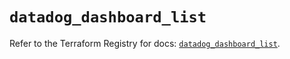 # `datadog_dashboard_list`

Refer to the Terraform Registry for docs: [`datadog_dashboard_list`](https://registry.terraform.io/providers/datadog/datadog/3.41.0/docs/resources/dashboard_list).
